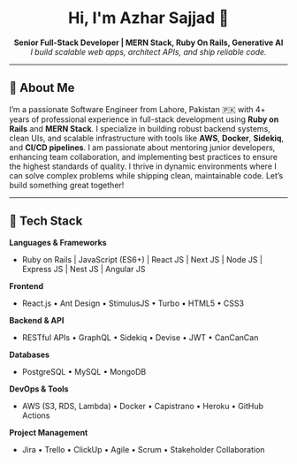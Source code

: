 <h1 align="center">Hi, I'm Azhar Sajjad 👋</h1>

<p align="center">
  <b>Senior Full-Stack Developer | MERN Stack, Ruby On Rails, Generative AI</b><br>
  <i>I build scalable web apps, architect APIs, and ship reliable code.</i>
</p>

---

## 🚀 About Me

I’m a passionate Software Engineer from Lahore, Pakistan 🇵🇰 with 4+ years of professional experience in full-stack development using **Ruby on Rails** and **MERN Stack**. I specialize in building robust backend systems, clean UIs, and scalable infrastructure with tools like **AWS**, **Docker**, **Sidekiq**, and **CI/CD pipelines**. I am passionate about mentoring junior developers, enhancing team collaboration, and implementing best practices to ensure the highest standards of quality. I thrive in dynamic environments where I can solve complex problems while shipping clean, maintainable code. Let’s build something great together!

---

## 💼 Tech Stack

**Languages & Frameworks**
- Ruby on Rails | JavaScript (ES6+) | React JS | Next JS | Node JS | Express JS | Nest JS | Angular JS

**Frontend**
- React.js • Ant Design • StimulusJS • Turbo • HTML5 • CSS3

**Backend & API**
- RESTful APIs • GraphQL • Sidekiq • Devise • JWT • CanCanCan

**Databases**
- PostgreSQL • MySQL • MongoDB

**DevOps & Tools**
- AWS (S3, RDS, Lambda) • Docker • Capistrano • Heroku • GitHub Actions

**Project Management**
- Jira • Trello • ClickUp • Agile • Scrum • Stakeholder Collaboration
